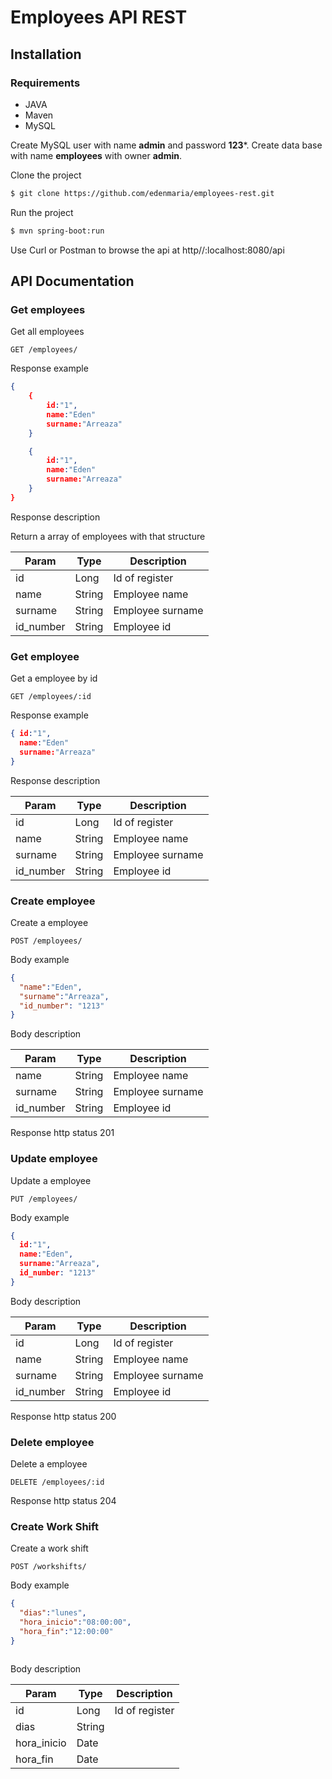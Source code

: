 # Employees API REST

## Installation

### Requirements

- JAVA
- Maven
- MySQL

Create MySQL user with name **admin** and password **123***. Create data base with name **employees** with owner **admin**.  


Clone the project

```sh
$ git clone https://github.com/edenmaria/employees-rest.git

```

Run the project

```sh
$ mvn spring-boot:run

```

Use Curl or Postman to browse the api at http//:localhost:8080/api

## API Documentation

### Get employees

Get all employees

`GET /employees/`

Response example
```json
{ 
    {
        id:"1",
        name:"Eden"
        surname:"Arreaza"
    }

    {
        id:"1",
        name:"Eden"
        surname:"Arreaza"
    }
}

```

Response description

Return a array of employees with that structure

Param | Type | Description
------|------|------------
id    | Long | Id of register
name  | String | Employee name
surname | String | Employee surname
id_number | String | Employee id


### Get employee

Get a employee by id

`GET /employees/:id`

Response example
```json
{ id:"1",
  name:"Eden"
  surname:"Arreaza"  
}

```

Response description

Param | Type | Description
------|------|------------
id    | Long | Id of register
name  | String | Employee name
surname | String | Employee surname
id_number | String | Employee id


### Create employee

Create a employee

`POST /employees/`


Body example
```json
{ 
  "name":"Eden",
  "surname":"Arreaza",
  "id_number": "1213"
}


```

Body description

Param | Type | Description
------|------|------------
name  | String | Employee name
surname | String | Employee surname
id_number | String | Employee id


Response http status 201 


### Update employee

Update a employee

`PUT /employees/`


Body example
```json
{ 
  id:"1",
  name:"Eden",
  surname:"Arreaza",
  id_number: "1213"
}

```

Body description

Param | Type | Description
------|------|------------
id    | Long | Id of register
name  | String | Employee name
surname | String | Employee surname
id_number | String | Employee id


Response http status 200


### Delete employee

Delete a employee

`DELETE /employees/:id`

Response http status 204

### Create Work Shift

Create a work shift

`POST /workshifts/`


Body example
```json
{ 
  "dias":"lunes",
  "hora_inicio":"08:00:00",
  "hora_fin":"12:00:00"
}



```

Body description

Param | Type | Description
------|------|------------
id    | Long | Id of register
dias  | String | 
hora_inicio | Date | 
hora_fin | Date | 